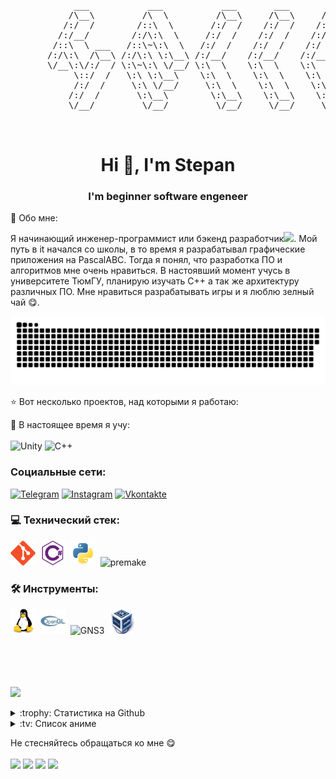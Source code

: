 ﻿<pre>
            ___           ___           ___       ___       ___     
           /\__\         /\  \         /\__\     /\__\     /\  \    
          /:/  /        /::\  \       /:/  /    /:/  /    /::\  \   
         /:/__/        /:/\:\  \     /:/  /    /:/  /    /:/\:\  \  
        /::\  \ ___   /::\~\:\  \   /:/  /    /:/  /    /:/  \:\  \ 
       /:/\:\  /\__\ /:/\:\ \:\__\ /:/__/    /:/__/    /:/__/ \:\__\
       \/__\:\/:/  / \:\~\:\ \/__/ \:\  \    \:\  \    \:\  \ /:/  /
            \::/  /   \:\ \:\__\    \:\  \    \:\  \    \:\  /:/  / 
            /:/  /     \:\ \/__/     \:\  \    \:\  \    \:\/:/  /  
           /:/  /       \:\__\        \:\__\    \:\__\    \::/  /   
           \/__/         \/__/         \/__/     \/__/     \/__/    


</pre>

<h1 align="center">Hi 👋, I'm Stepan</h1>
<h3 align="center">I'm beginner software engeneer</h3>

💫 Обо мне:

Я начинающий инженер-программист или бэкенд разработчик<img src="https://media.giphy.com/media/WUlplcMpOCEmTGBtBW/giphy.gif" width="30px">. Мой путь в it начался со школы, в то время я разрабатывал графические приложения на PascalABC. Тогда я понял, что разработка ПО и алгоритмов мне очень нравиться. В настоявший момент учусь в университете ТюмГУ, планирую изучать C++ а так же архитектуру различных ПО. Мне нравиться разрабатывать игры и я люблю зелный чай :yum:.

<p align="center">
 <img width="600" src="Assets/Snake.svg" alt="snake"/>
</p>

:star: Вот несколько проектов, над которыми я работаю:


:page_with_curl: В настоящее время я учу:
<br><br>
![Unity](https://img.shields.io/badge/unity-%23000000.svg?style=for-the-badge&logo=unity&logoColor=white) ![C++](https://img.shields.io/badge/c++-%2300599C.svg?style=for-the-badge&logo=c%2B%2B&logoColor=white)


### Социальные сети:
[![Telegram](https://img.shields.io/badge/-Telegram-090909?style=for-the-badge&logo=telegram&logoColor=27A0D9)](https://t.me/Sier0x)
[![Instagram](https://img.shields.io/badge/-Instagram-090909?style=for-the-badge&logo=instagram&logoColor=B4068E)](https://www.instagram.com/invites/contact/?i=1n03x1i82x8ht&utm_content=n4bragc)
[![Vkontakte](https://img.shields.io/badge/-Vkontakte-090909?style=for-the-badge&logo=Vk&logoColor=4F7DB3)](https://vk.com/llZer0ll)


### 💻 Технический стек:
<div>
    <img src="https://github.com/devicons/devicon/blob/master/icons/git/git-original.svg" title="git" alt="git" width="40" height="40"/>&nbsp;
    <img src="https://github.com/devicons/devicon/blob/master/icons/csharp/csharp-line.svg" title="csharp" alt="csharp" width="40" height="40"/>&nbsp;
    <img src="https://github.com/devicons/devicon/blob/master/icons/python/python-original.svg" title="python" alt="python" width="40" height="40"/>&nbsp;
    <img src="https://premake.github.io/img/premake-logo.png" title="premake" alt="premake" width="40" height="40"/>&nbsp;
</div>

### 🛠 Инструменты:
<div>
    <img src="https://github.com/devicons/devicon/blob/master/icons/linux/linux-original.svg" title="linux" alt="linux" width="40" height="40"/>&nbsp; 
    <img src="https://github.com/devicons/devicon/blob/master/icons/opengl/opengl-original.svg" title="opengl" alt="opengl" width="40" height="40"/>&nbsp;
    <img src="https://avatars.githubusercontent.com/u/2739187?s=280&v=4" title="GNS3" alt="GNS3" width="40" height="40"/>&nbsp;
    <img src="https://raw.githubusercontent.com/github/explore/c3d26100a68707ea04c5acc8d743777ba34ce34f/topics/vm-box/vm-box.png" title="VirtualBox" alt="VirtualBox" width="40" height="40"/>&nbsp;
</div>
<br><br>
<br><br>


![](https://github-readme-streak-stats.herokuapp.com/?user=vbncursed&theme=slateorange&hide_border=false)
<details>
    <summary>:trophy: Статистика на Github</summary>
    <img src="https://github-readme-stats.vercel.app/api?username=l1Zer01l&show_icons=true&theme=synthwave">
    <img src="https://github-readme-stats.vercel.app/api/top-langs/?username=l1Zer01l&theme=synthwave&hide_border=false&include_all_commits=true&count_private=false&layout=compact">  
</details>


<details>
    <summary>:tv: Список аниме</summary>
  
<!-- favorites_anime starts -->
* [One Piece](https://anilist.co/anime/21)
* [Kimetsu no Yaiba](https://anilist.co/anime/101922)
<!-- favorites_anime ends -->

</details>



Не стесняйтесь обращаться ко мне :yum:
<br><br>
<a href="https://t.me/Sier0x" target="_blank"><img src="https://img.shields.io/badge/Telegram-%40l1Zero1l-28a8ea"></a>
<a href="https://www.instagram.com/invites/contact/?i=1n03x1i82x8ht&utm_content=n4bragc" target="_blank"><img src="https://img.shields.io/badge/Instagram-l1Zero1l-informational"></a>
<a href="mailto:zero-0_0@bk.ru"><img src="https://img.shields.io/badge/Email-zero--0_0@bk.ru-orange"></a>
<a href="https://vk.com/llZer0ll" target="_blank"><img src="https://img.shields.io/badge/Vkontakte-l1Zer01l-red"></a>